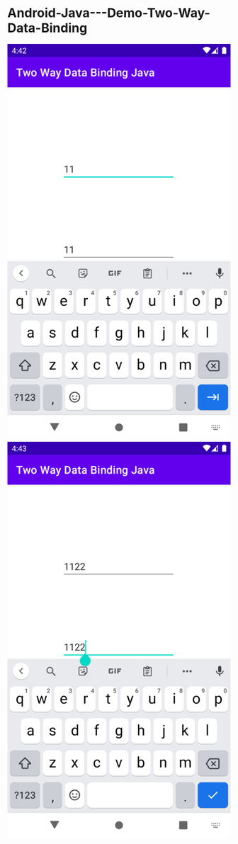 # Android-Java---Demo-Two-Way-Data-Binding


![1](https://github.com/VaibhavMojidra/Android-Java---Demo-Two-Way-Data-Binding/blob/master/screenshots/1.png)
![2](https://github.com/VaibhavMojidra/Android-Java---Demo-Two-Way-Data-Binding/blob/master/screenshots/2.png)

